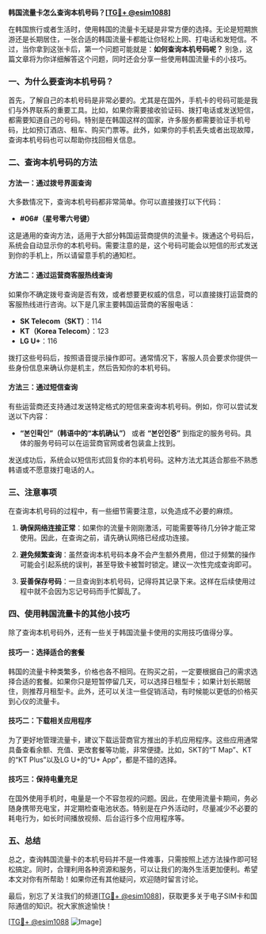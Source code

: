 **韩国流量卡怎么查询本机号码？[[TG💪+ @esim1088](https://t.me/s/esim1088)]**

在韩国旅行或者生活时，使用韩国的流量卡无疑是非常方便的选择。无论是短期旅游还是长期居住，一张合适的韩国流量卡都能让你轻松上网、打电话和发短信。不过，当你拿到这张卡后，第一个问题可能就是：**如何查询本机号码呢？** 别急，这篇文章将为你详细解答这个问题，同时还会分享一些使用韩国流量卡的小技巧。

### 一、为什么要查询本机号码？

首先，了解自己的本机号码是非常必要的。尤其是在国外，手机卡的号码可能是我们与外界联系的重要工具。比如，如果你需要接收验证码、拨打电话或发送短信，都需要知道自己的号码。特别是在韩国这样的国家，许多服务都需要验证手机号码，比如预订酒店、租车、购买门票等。此外，如果你的手机丢失或者出现故障，查询本机号码也可以帮助你找回相关信息。

### 二、查询本机号码的方法

#### 方法一：通过拨号界面查询

大多数情况下，查询本机号码都非常简单。你可以直接拨打以下代码：

- **#06#（星号零六号键）**

这是通用的查询方法，适用于大部分韩国运营商提供的流量卡。拨通这个号码后，系统会自动显示你的本机号码。需要注意的是，这个号码可能会以短信的形式发送到你的手机上，所以请留意手机的通知栏。

#### 方法二：通过运营商客服热线查询

如果你不确定拨号查询是否有效，或者想要更权威的信息，可以直接拨打运营商的客服热线进行咨询。以下是几家主要韩国运营商的客服电话：

- **SK Telecom（SKT）**：114
- **KT（Korea Telecom）**：123
- **LG U+**：116

拨打这些号码后，按照语音提示操作即可。通常情况下，客服人员会要求你提供一些身份信息来确认你是机主，然后告知你的本机号码。

#### 方法三：通过短信查询

有些运营商还支持通过发送特定格式的短信来查询本机号码。例如，你可以尝试发送以下内容：

- **“본인확인”（韩语中的“本机确认”）** 或者 **“본인인증”** 到指定的服务号码。具体的服务号码可以在运营商官网或者包装盒上找到。

发送成功后，系统会以短信形式回复你的本机号码。这种方法尤其适合那些不熟悉韩语或不愿意拨打电话的人。

### 三、注意事项

在查询本机号码的过程中，有一些细节需要注意，以免造成不必要的麻烦。

1. **确保网络连接正常**：如果你的流量卡刚刚激活，可能需要等待几分钟才能正常使用。因此，在查询之前，请先确认网络已经成功连接。
   
2. **避免频繁查询**：虽然查询本机号码本身不会产生额外费用，但过于频繁的操作可能会引起系统的误判，甚至导致卡被暂时锁定。建议一次性完成查询即可。

3. **妥善保存号码**：一旦查询到本机号码，记得将其记录下来。这样在后续使用过程中就不会因为忘记号码而手忙脚乱了。

### 四、使用韩国流量卡的其他小技巧

除了查询本机号码外，还有一些关于韩国流量卡使用的实用技巧值得分享。

#### 技巧一：选择适合的套餐

韩国的流量卡种类繁多，价格也各不相同。在购买之前，一定要根据自己的需求选择合适的套餐。如果你只是短暂停留几天，可以选择日租型卡；如果计划长期居住，则推荐月租型卡。此外，还可以关注一些促销活动，有时候能以更低的价格买到心仪的流量卡。

#### 技巧二：下载相关应用程序

为了更好地管理流量卡，建议下载运营商官方推出的手机应用程序。这些应用通常具备查看余额、充值、更改套餐等功能，非常便捷。比如，SKT的“T Map”、KT的“KT Plus”以及LG U+的“U+ App”，都是不错的选择。

#### 技巧三：保持电量充足

在国外使用手机时，电量是一个不容忽视的问题。因此，在使用流量卡期间，务必随身携带充电宝，并定期检查电池状态。特别是在户外活动时，尽量减少不必要的耗电行为，如长时间播放视频、后台运行多个应用程序等。

### 五、总结

总之，查询韩国流量卡的本机号码并不是一件难事，只需按照上述方法操作即可轻松搞定。同时，合理利用各种资源和服务，可以让我们的海外生活更加便利。希望本文对你有所帮助！如果你还有其他疑问，欢迎随时留言讨论。

最后，别忘了关注我们的频道[[TG💪+ @esim1088](https://t.me/s/esim1088)]，获取更多关于电子SIM卡和国际通信的知识。祝大家旅途愉快！

[[TG💪+ @esim1088](https://t.me/s/esim1088) ![Image](https://i.postimg.cc/4NQfJmqS/Snipaste-2025-05-13-00-14-12.png)]